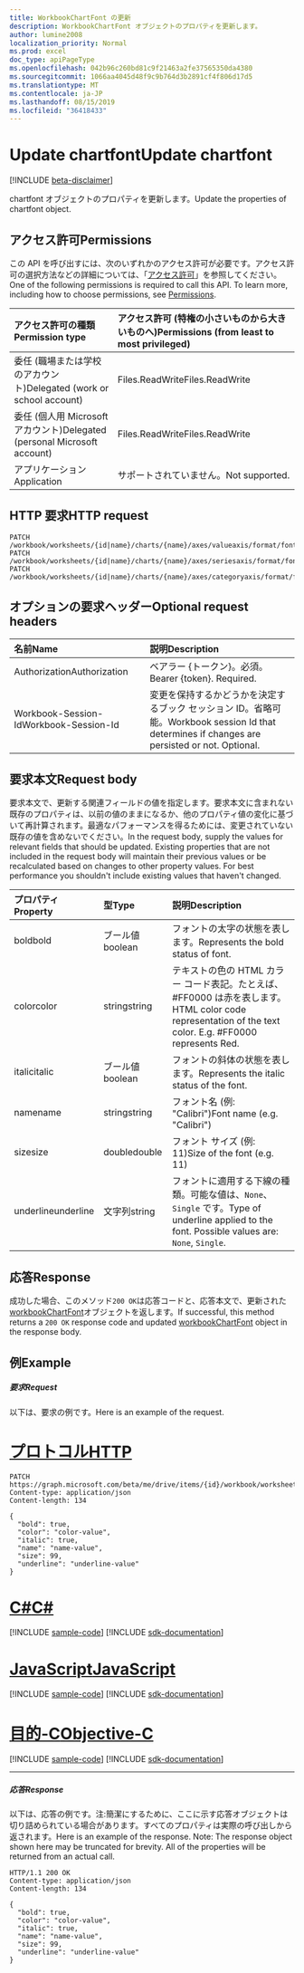 ```yaml
---
title: WorkbookChartFont の更新
description: WorkbookChartFont オブジェクトのプロパティを更新します。
author: lumine2008
localization_priority: Normal
ms.prod: excel
doc_type: apiPageType
ms.openlocfilehash: 042b96c260bd81c9f21463a2fe37565350da4380
ms.sourcegitcommit: 1066aa4045d48f9c9b764d3b2891cf4f806d17d5
ms.translationtype: MT
ms.contentlocale: ja-JP
ms.lasthandoff: 08/15/2019
ms.locfileid: "36418433"
---
```

# <a name="update-chartfont"></a><span data-ttu-id="ea03e-103">Update chartfont</span><span class="sxs-lookup"><span data-stu-id="ea03e-103">Update chartfont</span></span>

[!INCLUDE [beta-disclaimer](../../includes/beta-disclaimer.md)]

<span data-ttu-id="ea03e-104">chartfont オブジェクトのプロパティを更新します。</span><span class="sxs-lookup"><span data-stu-id="ea03e-104">Update the properties of chartfont object.</span></span>
## <a name="permissions"></a><span data-ttu-id="ea03e-105">アクセス許可</span><span class="sxs-lookup"><span data-stu-id="ea03e-105">Permissions</span></span>
<span data-ttu-id="ea03e-p101">この API を呼び出すには、次のいずれかのアクセス許可が必要です。アクセス許可の選択方法などの詳細については、「[アクセス許可](/graph/permissions-reference)」を参照してください。</span><span class="sxs-lookup"><span data-stu-id="ea03e-p101">One of the following permissions is required to call this API. To learn more, including how to choose permissions, see [Permissions](/graph/permissions-reference).</span></span>

|<span data-ttu-id="ea03e-108">アクセス許可の種類</span><span class="sxs-lookup"><span data-stu-id="ea03e-108">Permission type</span></span>      | <span data-ttu-id="ea03e-109">アクセス許可 (特権の小さいものから大きいものへ)</span><span class="sxs-lookup"><span data-stu-id="ea03e-109">Permissions (from least to most privileged)</span></span>              |
|:--------------------|:---------------------------------------------------------|
|<span data-ttu-id="ea03e-110">委任 (職場または学校のアカウント)</span><span class="sxs-lookup"><span data-stu-id="ea03e-110">Delegated (work or school account)</span></span> | <span data-ttu-id="ea03e-111">Files.ReadWrite</span><span class="sxs-lookup"><span data-stu-id="ea03e-111">Files.ReadWrite</span></span>    |
|<span data-ttu-id="ea03e-112">委任 (個人用 Microsoft アカウント)</span><span class="sxs-lookup"><span data-stu-id="ea03e-112">Delegated (personal Microsoft account)</span></span> | <span data-ttu-id="ea03e-113">Files.ReadWrite</span><span class="sxs-lookup"><span data-stu-id="ea03e-113">Files.ReadWrite</span></span>    |
|<span data-ttu-id="ea03e-114">アプリケーション</span><span class="sxs-lookup"><span data-stu-id="ea03e-114">Application</span></span> | <span data-ttu-id="ea03e-115">サポートされていません。</span><span class="sxs-lookup"><span data-stu-id="ea03e-115">Not supported.</span></span> |

## <a name="http-request"></a><span data-ttu-id="ea03e-116">HTTP 要求</span><span class="sxs-lookup"><span data-stu-id="ea03e-116">HTTP request</span></span>
<!-- { "blockType": "ignored" } -->
```http
PATCH /workbook/worksheets/{id|name}/charts/{name}/axes/valueaxis/format/font
PATCH /workbook/worksheets/{id|name}/charts/{name}/axes/seriesaxis/format/font
PATCH /workbook/worksheets/{id|name}/charts/{name}/axes/categoryaxis/format/font
```
## <a name="optional-request-headers"></a><span data-ttu-id="ea03e-117">オプションの要求ヘッダー</span><span class="sxs-lookup"><span data-stu-id="ea03e-117">Optional request headers</span></span>
| <span data-ttu-id="ea03e-118">名前</span><span class="sxs-lookup"><span data-stu-id="ea03e-118">Name</span></span>       | <span data-ttu-id="ea03e-119">説明</span><span class="sxs-lookup"><span data-stu-id="ea03e-119">Description</span></span>|
|:-----------|:-----------|
| <span data-ttu-id="ea03e-120">Authorization</span><span class="sxs-lookup"><span data-stu-id="ea03e-120">Authorization</span></span>  | <span data-ttu-id="ea03e-p102">ベアラー {トークン}。必須。</span><span class="sxs-lookup"><span data-stu-id="ea03e-p102">Bearer {token}. Required.</span></span> |
| <span data-ttu-id="ea03e-123">Workbook-Session-Id</span><span class="sxs-lookup"><span data-stu-id="ea03e-123">Workbook-Session-Id</span></span>  | <span data-ttu-id="ea03e-p103">変更を保持するかどうかを決定するブック セッション ID。省略可能。</span><span class="sxs-lookup"><span data-stu-id="ea03e-p103">Workbook session Id that determines if changes are persisted or not. Optional.</span></span>|

## <a name="request-body"></a><span data-ttu-id="ea03e-126">要求本文</span><span class="sxs-lookup"><span data-stu-id="ea03e-126">Request body</span></span>
<span data-ttu-id="ea03e-p104">要求本文で、更新する関連フィールドの値を指定します。要求本文に含まれない既存のプロパティは、以前の値のままになるか、他のプロパティ値の変化に基づいて再計算されます。最適なパフォーマンスを得るためには、変更されていない既存の値を含めないでください。</span><span class="sxs-lookup"><span data-stu-id="ea03e-p104">In the request body, supply the values for relevant fields that should be updated. Existing properties that are not included in the request body will maintain their previous values or be recalculated based on changes to other property values. For best performance you shouldn't include existing values that haven't changed.</span></span>

| <span data-ttu-id="ea03e-130">プロパティ</span><span class="sxs-lookup"><span data-stu-id="ea03e-130">Property</span></span>     | <span data-ttu-id="ea03e-131">型</span><span class="sxs-lookup"><span data-stu-id="ea03e-131">Type</span></span>   |<span data-ttu-id="ea03e-132">説明</span><span class="sxs-lookup"><span data-stu-id="ea03e-132">Description</span></span>|
|:---------------|:--------|:----------|
|<span data-ttu-id="ea03e-133">bold</span><span class="sxs-lookup"><span data-stu-id="ea03e-133">bold</span></span>|<span data-ttu-id="ea03e-134">ブール値</span><span class="sxs-lookup"><span data-stu-id="ea03e-134">boolean</span></span>|<span data-ttu-id="ea03e-135">フォントの太字の状態を表します。</span><span class="sxs-lookup"><span data-stu-id="ea03e-135">Represents the bold status of font.</span></span>|
|<span data-ttu-id="ea03e-136">color</span><span class="sxs-lookup"><span data-stu-id="ea03e-136">color</span></span>|<span data-ttu-id="ea03e-137">string</span><span class="sxs-lookup"><span data-stu-id="ea03e-137">string</span></span>|<span data-ttu-id="ea03e-p105">テキストの色の HTML カラー コード表記。たとえば、#FF0000 は赤を表します。</span><span class="sxs-lookup"><span data-stu-id="ea03e-p105">HTML color code representation of the text color. E.g. #FF0000 represents Red.</span></span>|
|<span data-ttu-id="ea03e-141">italic</span><span class="sxs-lookup"><span data-stu-id="ea03e-141">italic</span></span>|<span data-ttu-id="ea03e-142">ブール値</span><span class="sxs-lookup"><span data-stu-id="ea03e-142">boolean</span></span>|<span data-ttu-id="ea03e-143">フォントの斜体の状態を表します。</span><span class="sxs-lookup"><span data-stu-id="ea03e-143">Represents the italic status of the font.</span></span>|
|<span data-ttu-id="ea03e-144">name</span><span class="sxs-lookup"><span data-stu-id="ea03e-144">name</span></span>|<span data-ttu-id="ea03e-145">string</span><span class="sxs-lookup"><span data-stu-id="ea03e-145">string</span></span>|<span data-ttu-id="ea03e-146">フォント名 (例: "Calibri")</span><span class="sxs-lookup"><span data-stu-id="ea03e-146">Font name (e.g. "Calibri")</span></span>|
|<span data-ttu-id="ea03e-147">size</span><span class="sxs-lookup"><span data-stu-id="ea03e-147">size</span></span>|<span data-ttu-id="ea03e-148">double</span><span class="sxs-lookup"><span data-stu-id="ea03e-148">double</span></span>|<span data-ttu-id="ea03e-149">フォント サイズ (例: 11)</span><span class="sxs-lookup"><span data-stu-id="ea03e-149">Size of the font (e.g. 11)</span></span>|
|<span data-ttu-id="ea03e-150">underline</span><span class="sxs-lookup"><span data-stu-id="ea03e-150">underline</span></span>|<span data-ttu-id="ea03e-151">文字列</span><span class="sxs-lookup"><span data-stu-id="ea03e-151">string</span></span>|<span data-ttu-id="ea03e-p106">フォントに適用する下線の種類。可能な値は、`None`、`Single` です。</span><span class="sxs-lookup"><span data-stu-id="ea03e-p106">Type of underline applied to the font. Possible values are: `None`, `Single`.</span></span>|

## <a name="response"></a><span data-ttu-id="ea03e-154">応答</span><span class="sxs-lookup"><span data-stu-id="ea03e-154">Response</span></span>

<span data-ttu-id="ea03e-155">成功した場合、このメソッド`200 OK`は応答コードと、応答本文で、更新された[workbookChartFont](../resources/workbookchartfont.md)オブジェクトを返します。</span><span class="sxs-lookup"><span data-stu-id="ea03e-155">If successful, this method returns a `200 OK` response code and updated [workbookChartFont](../resources/workbookchartfont.md) object in the response body.</span></span>
## <a name="example"></a><span data-ttu-id="ea03e-156">例</span><span class="sxs-lookup"><span data-stu-id="ea03e-156">Example</span></span>
##### <a name="request"></a><span data-ttu-id="ea03e-157">要求</span><span class="sxs-lookup"><span data-stu-id="ea03e-157">Request</span></span>
<span data-ttu-id="ea03e-158">以下は、要求の例です。</span><span class="sxs-lookup"><span data-stu-id="ea03e-158">Here is an example of the request.</span></span>

# <a name="httptabhttp"></a>[<span data-ttu-id="ea03e-159">プロトコル</span><span class="sxs-lookup"><span data-stu-id="ea03e-159">HTTP</span></span>](#tab/http)
<!-- {
  "blockType": "request",
  "name": "update_chartfont"
}-->
```http
PATCH https://graph.microsoft.com/beta/me/drive/items/{id}/workbook/worksheets/{id|name}/charts/{name}/axes/valueaxis/format/font
Content-type: application/json
Content-length: 134

{
  "bold": true,
  "color": "color-value",
  "italic": true,
  "name": "name-value",
  "size": 99,
  "underline": "underline-value"
}
```
# <a name="ctabcsharp"></a>[<span data-ttu-id="ea03e-160">C#</span><span class="sxs-lookup"><span data-stu-id="ea03e-160">C#</span></span>](#tab/csharp)
[!INCLUDE [sample-code](../includes/snippets/csharp/update-chartfont-csharp-snippets.md)]
[!INCLUDE [sdk-documentation](../includes/snippets/snippets-sdk-documentation-link.md)]

# <a name="javascripttabjavascript"></a>[<span data-ttu-id="ea03e-161">JavaScript</span><span class="sxs-lookup"><span data-stu-id="ea03e-161">JavaScript</span></span>](#tab/javascript)
[!INCLUDE [sample-code](../includes/snippets/javascript/update-chartfont-javascript-snippets.md)]
[!INCLUDE [sdk-documentation](../includes/snippets/snippets-sdk-documentation-link.md)]

# <a name="objective-ctabobjc"></a>[<span data-ttu-id="ea03e-162">目的-C</span><span class="sxs-lookup"><span data-stu-id="ea03e-162">Objective-C</span></span>](#tab/objc)
[!INCLUDE [sample-code](../includes/snippets/objc/update-chartfont-objc-snippets.md)]
[!INCLUDE [sdk-documentation](../includes/snippets/snippets-sdk-documentation-link.md)]

---

##### <a name="response"></a><span data-ttu-id="ea03e-163">応答</span><span class="sxs-lookup"><span data-stu-id="ea03e-163">Response</span></span>
<span data-ttu-id="ea03e-p107">以下は、応答の例です。注:簡潔にするために、ここに示す応答オブジェクトは切り詰められている場合があります。すべてのプロパティは実際の呼び出しから返されます。</span><span class="sxs-lookup"><span data-stu-id="ea03e-p107">Here is an example of the response. Note: The response object shown here may be truncated for brevity. All of the properties will be returned from an actual call.</span></span>
<!-- {
  "blockType": "response",
  "truncated": true,
  "@odata.type": "microsoft.graph.workbookChartFont"
} -->
```http
HTTP/1.1 200 OK
Content-type: application/json
Content-length: 134

{
  "bold": true,
  "color": "color-value",
  "italic": true,
  "name": "name-value",
  "size": 99,
  "underline": "underline-value"
}
```

<!-- uuid: 8fcb5dbc-d5aa-4681-8e31-b001d5168d79
2015-10-25 14:57:30 UTC -->
<!--
{
  "type": "#page.annotation",
  "description": "Update chartfont",
  "keywords": "",
  "section": "documentation",
  "tocPath": "",
  "suppressions": [
  ]
}
-->
